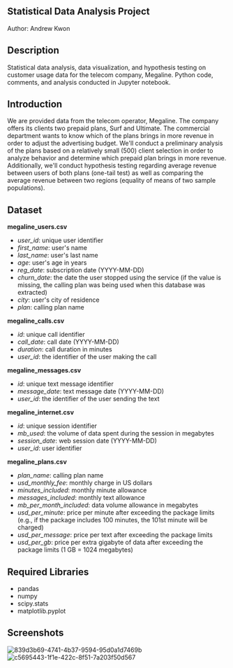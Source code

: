 ## Statistical Data Analysis Project
Author: Andrew Kwon

## Description
Statistical data analysis, data visualization, and hypothesis testing on customer usage data for the telecom company, Megaline. Python code, comments, and analysis conducted in Jupyter notebook.

## Introduction

We are provided data from the telecom operator, Megaline. The company offers its clients two prepaid plans, Surf and Ultimate. The commercial department wants to know which of the plans brings in more revenue in order to adjust the advertising budget. We'll conduct a preliminary analysis of the plans based on a relatively small (500) client selection in order to analyze behavior and determine which prepaid plan brings in more revenue. Additionally, we'll conduct hypothesis testing regarding average revenue between users of both plans (one-tail test) as well as comparing the average revenue between two regions (equality of means of two sample populations).

## Dataset

**megaline_users.csv**
- *user_id*: unique user identifier
- *first_name*: user's name
- *last_name*: user's last name
- *age*: user's age in years
- *reg_date*: subscription date (YYYY-MM-DD)
- *churn_date*: the date the user stopped using the service (if the value is missing, the calling plan was being used when this database was extracted)
- *city*: user's city of residence
- *plan*: calling plan name

**megaline_calls.csv**
- *id*: unique call identifier
- *call_date*: call date (YYYY-MM-DD)
- *duration*: call duration in minutes
- *user_id*: the identifier of the user making the call

**megaline_messages.csv**
- *id*: unique text message identifier
- *message_date*: text message date (YYYY-MM-DD)
- *user_id*: the identifier of the user sending the text

**megaline_internet.csv**
- *id*: unique session identifier
- *mb_used*: the volume of data spent during the session in megabytes
- *session_date*: web session date (YYYY-MM-DD)
- *user_id*: user identifier

**megaline_plans.csv**
- *plan_name*: calling plan name
- *usd_monthly_fee*: monthly charge in US dollars
- *minutes_included*: monthly minute allowance
- *messages_included*: monthly text allowance
- *mb_per_month_included*: data volume allowance in megabytes
- *usd_per_minute*: price per minute after exceeding the package limits (e.g., if the package includes 100 minutes, the 101st minute will be charged)
- *usd_per_message*: price per text after exceeding the package limits
- *usd_per_gb*: price per extra gigabyte of data after exceeding the package limits (1 GB = 1024 megabytes)

## Required Libraries
- pandas
- numpy
- scipy.stats
- matplotlib.pyplot

## Screenshots

![839d3b69-4741-4b37-9594-95d0a1d7469b](https://github.com/adkwn1/statistical_data_analysis/assets/119823114/aa553270-954d-4abf-bbc8-5614996db7ca)
![c5695443-1f1e-422c-8f51-7a203f50d567](https://github.com/adkwn1/statistical_data_analysis/assets/119823114/60b4c4a0-a86e-432b-a257-b9a3be70305f)
